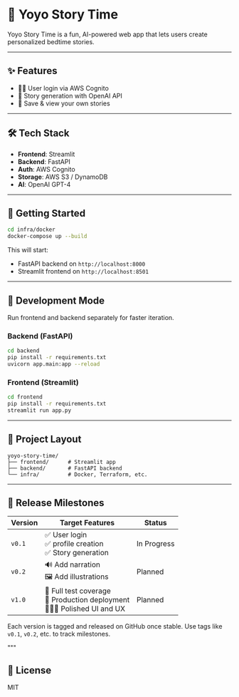 
# 🧸 Yoyo Story Time

Yoyo Story Time is a fun, AI-powered web app that lets users create personalized bedtime stories.

---

## ✨ Features

- 🧑‍💻 User login via AWS Cognito
- 📝 Story generation with OpenAI API
- 💾 Save & view your own stories
---

## 🛠 Tech Stack

- **Frontend**: Streamlit
- **Backend**: FastAPI
- **Auth**: AWS Cognito
- **Storage**: AWS S3 / DynamoDB
- **AI**: OpenAI GPT-4

---

## 🚀 Getting Started

```bash
cd infra/docker
docker-compose up --build
```

This will start:
- FastAPI backend on `http://localhost:8000`
- Streamlit frontend on `http://localhost:8501`

---

## 🧪 Development Mode

Run frontend and backend separately for faster iteration.

### Backend (FastAPI)
```bash
cd backend
pip install -r requirements.txt
uvicorn app.main:app --reload
```

### Frontend (Streamlit)
```bash
cd frontend
pip install -r requirements.txt
streamlit run app.py
```

---

## 📁 Project Layout

```
yoyo-story-time/
├── frontend/      # Streamlit app
├── backend/       # FastAPI backend
└── infra/         # Docker, Terraform, etc.
```

---


## 🎯 Release Milestones

| Version | Target Features                                          | Status       |
|---------|----------------------------------------------------------|--------------|
| `v0.1`  | ✅ User login<br>✅ profile creation<br> ✅ Story generation<br>| In Progress  |
| `v0.2`  | 🔊 Add narration<br>🖼️ Add illustrations | Planned      |
| `v1.0`  | 🧪 Full test coverage<br>🚀 Production deployment<br>👨‍👩‍👧 Polished UI and UX | Planned      |

Each version is tagged and released on GitHub once stable. Use tags like `v0.1`, `v0.2`, etc. to track milestones.

"""

## 🪪 License

MIT
